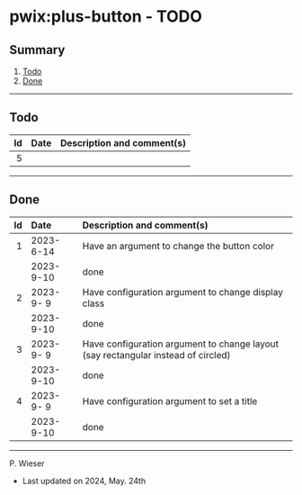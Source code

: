 # pwix:plus-button - TODO

## Summary

1. [Todo](#todo)
2. [Done](#done)

---
## Todo

|   Id | Date       | Description and comment(s) |
| ---: | :---       | :---                       |
|    5 |  |  |

---
## Done

|   Id | Date       | Description and comment(s) |
| ---: | :---       | :---                       |
|    1 | 2023- 6-14 | Have an argument to change the button color |
|      | 2023- 9-10 | done |
|    2 | 2023- 9- 9 | Have configuration argument to change display class |
|      | 2023- 9-10 | done |
|    3 | 2023- 9- 9 | Have configuration argument to change layout (say rectangular instead of circled) |
|      | 2023- 9-10 | done |
|    4 | 2023- 9- 9 | Have configuration argument to set a title |
|      | 2023- 9-10 | done |

---
P. Wieser
- Last updated on 2024, May. 24th
